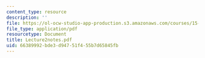 ```yaml
---
content_type: resource
description: ''
file: https://ol-ocw-studio-app-production.s3.amazonaws.com/courses/15-062-data-mining-spring-2003/66389992bde3d94751f455b7d65845fb_Lecture2notes.pdf
file_type: application/pdf
resourcetype: Document
title: Lecture2notes.pdf
uid: 66389992-bde3-d947-51f4-55b7d65845fb
---
```


